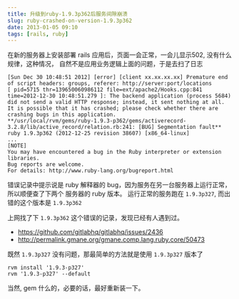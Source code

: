 ```yaml
---
title: 升级到ruby-1.9.3p362后服务间隙崩溃
slug: ruby-crashed-on-version-1.9.3p362
date: 2013-01-05 09:10
tags: [rails, ruby]
---
```


在新的服务器上安装部署 rails 应用后，页面一会正常，一会儿显示502, 没有什么规律，这种情况，
自然不是应用业务逻辑上面的问题，于是去扫了日志
 
    [Sun Dec 30 10:48:51 2012] [error] [client xx.xx.xx.xx] Premature end of script headers: groups, referer: http://server:port/locations   
    [ pid=5715 thr=139650060986112 file=ext/apache2/Hooks.cpp:841 time=2012-12-30 10:48:51.279 ]: The backend application (process 5684) did not send a valid HTTP response; instead, it sent nothing at all. It is possible that it has crashed; please check whether there are crashing bugs in this application.  
    **/usr/local/rvm/gems/ruby-1.9.3-p362/gems/activerecord-3.2.8/lib/active_record/relation.rb:241: [BUG] Segmentation fault**  
    ruby 1.9.3p362 (2012-12-25 revision 38607) [x86_64-linux]  
    ...   
    [NOTE]   
    You may have encountered a bug in the Ruby interpreter or extension libraries.   
    Bug reports are welcome.   
    For details: http://www.ruby-lang.org/bugreport.html   

错误记录中提示说是 ruby 解释器的 bug，因为服务在另一台服务器上运行正常，所以顺便查了下两个
服务器的 ruby 版本。 运行正常的服务跑在 `1.9.3p327`, 而出错的这个版本是 `1.9.3p362`

上网找了下 `1.9.3p362` 这个错误的记录，发现已经有人遇到过。

 * <https://github.com/gitlabhq/gitlabhq/issues/2436>
 * <http://permalink.gmane.org/gmane.comp.lang.ruby.core/50473>

既然 `1.9.3p327` 没有问题，那最简单的方法就是使用 `1.9.3p327` 版本了

    rvm install '1.9.3-p327'
    rvm '1.9.3-p327' --default

当然, gem 什么的，必要的话，最好重新装一下。
